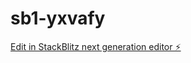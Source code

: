 # sb1-yxvafy

[Edit in StackBlitz next generation editor ⚡️](https://stackblitz.com/~/github.com/apuodesu/sb1-yxvafy)